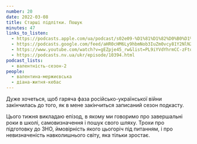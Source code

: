 ```yaml
---
number: 20
date: 2022-03-08
title: Старші підлітки. Пошук
minutes: 47
links_to_listen:
  - https://podcasts.apple.com/ua/podcast/s02e09-%D1%81%D1%82%D0%B0%D1%80%D1%88%D1%96-%D0%BF%D1%96%D0%B4%D0%BB%D1%96%D1%82%D0%BA%D0%B8-%D0%BF%D0%BE%D1%88%D1%83%D0%BA/id1581632743?i=1000553263509
  - https://podcasts.google.com/feed/aHR0cHM6Ly9hbmNob3IuZm0vcy81Y2NlN2UzOC9wb2RjYXN0L3Jzcw/episode/OTUwNGQwMmEtMjExOS00NjViLWFjNDUtODVhMDM3YTNkYTg4?sa=X&ved=0CAUQkfYCahcKEwiQvP626uL6AhUAAAAAHQAAAAAQXA
  - https://www.youtube.com/watch?v=gEZpje45_rw&list=PL9iYVdYhrmCC-zFtq60fYg70jZlh3HtPT&index=9
  - https://podcasts.nv.ua/ukr/episode/10394.html
podcast_lists:
  - валентність-сезон-2
people:
  - валентина-мержиєвська
  - діана-житня-кебас
---
```


Дуже хочеться, щоб гаряча фаза російсько-української війни закінчилась до того,
як в мене закінчиться записаний сезон подкасту.

Цього тижня викладаю епізод, в якому ми говоримо про завершальні роки в школі,
самовизначення і пошук свого шляху. Трохи про підготовку до ЗНО, ймовірність
якого цьогоріч під питанням, і про невизначеність навколишнього світу, яка
тільки зростає.
